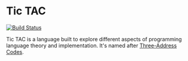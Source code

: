 # Tic TAC

[![Build Status](https://travis-ci.org/a2aaron/tic-tac.svg?branch=develop)](https://travis-ci.org/a2aaron/tic-tac)

Tic TAC is a language built to explore different aspects of programming language theory and implementation.
It's named after [Three-Address Codes][].

[Three-Address Codes]: https://en.wikipedia.org/wiki/Three-address_code

